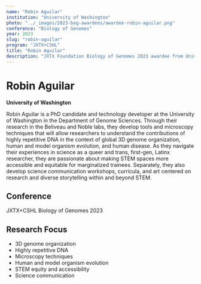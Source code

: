 ```yaml
---
name: "Robin Aguilar"
institution: "University of Washington"
photo: "../_images/2023-bog-awardees/awardee-robin-aguilar.png"
conference: "Biology of Genomes"
year: 2023
slug: "robin-aguilar"
program: "JXTX+CSHL"
title: "Robin Aguilar"
description: "JXTX Foundation Biology of Genomes 2023 awardee from University of Washington"
---
```


# Robin Aguilar

**University of Washington**

Robin Aguilar is a PhD candidate and technology developer at the University of Washington in the Department of Genome Sciences. Through their research in the Beliveau and Noble labs, they develop tools and microscopy techniques that will allow researchers to understand the contributions of highly repetitive DNA in the context of global 3D genome organization, human and model organism evolution, and human disease. As they navigate their experiences in science as a queer and trans, first-gen, Latinx researcher, they are passionate about making STEM spaces more accessible and equitable for marginalized trainees. Separately, they also develop science communication workshops, curricula, and art centered on research and diverse storytelling within and beyond STEM.

## Conference
JXTX+CSHL Biology of Genomes 2023

## Research Focus
- 3D genome organization
- Highly repetitive DNA
- Microscopy techniques
- Human and model organism evolution
- STEM equity and accessibility
- Science communication